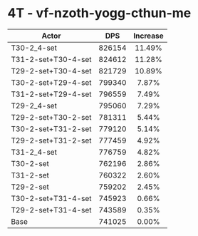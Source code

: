 # 4T - vf-nzoth-yogg-cthun-me
| Actor | DPS | Increase |
|---|:---:|:---:|
|T30-2_4-set|826154|11.49%|
|T31-2-set+T30-4-set|824612|11.28%|
|T29-2-set+T30-4-set|821729|10.89%|
|T30-2-set+T29-4-set|799340|7.87%|
|T31-2-set+T29-4-set|796559|7.49%|
|T29-2_4-set|795060|7.29%|
|T29-2-set+T30-2-set|781311|5.44%|
|T30-2-set+T31-2-set|779120|5.14%|
|T29-2-set+T31-2-set|777459|4.92%|
|T31-2_4-set|776759|4.82%|
|T30-2-set|762196|2.86%|
|T31-2-set|760322|2.60%|
|T29-2-set|759202|2.45%|
|T30-2-set+T31-4-set|745923|0.66%|
|T29-2-set+T31-4-set|743589|0.35%|
|Base|741025|0.00%|
